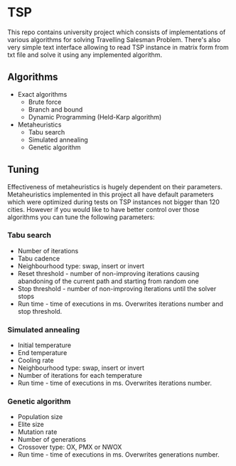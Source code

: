 # TSP
This repo contains university project which consists of implementations of various algorithms for solving Travelling Salesman Problem. There's also very simple text interface allowing to read TSP instance in matrix form from txt file and solve it using any implemented algorithm.

## Algorithms
* Exact algorithms
  * Brute force
  * Branch and bound
  * Dynamic Programming (Held-Karp algorithm)
* Metaheuristics
  * Tabu search
  * Simulated annealing
  * Genetic algorithm

## Tuning
Effectiveness of metaheuristics is hugely dependent on their parameters. Metaheuristics implemented in this project all have default parameters which were optimized during tests on TSP instances not bigger than 120 cities. However if you would like to have better control over those algorithms you can tune the following parameters:

### Tabu search
* Number of iterations
* Tabu cadence
* Neighbourhood type: swap, insert or invert
* Reset threshold - number of non-improving iterations causing abandoning of the current path and starting from random one
* Stop threshold - number of non-improving iterations until the solver stops
* Run time - time of executions in ms. Overwrites iterations number and stop threshold.

### Simulated annealing
* Initial temperature
* End temperature
* Cooling rate
* Neighbourhood type: swap, insert or invert
* Number of iterations for each temperature
* Run time - time of executions in ms. Overwrites iterations number.

### Genetic algorithm
* Population size
* Elite size
* Mutation rate
* Number of generations
* Crossover type: OX, PMX or NWOX
* Run time - time of executions in ms. Overwrites generations number.
